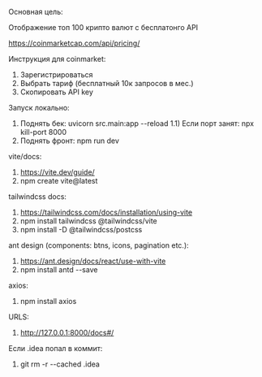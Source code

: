 Основная цель:

Отображение топ 100 крипто валют с бесплатонго API

https://coinmarketcap.com/api/pricing/


Инструкция для coinmarket:
1) Зарегистрироваться
2) Выбрать тариф (бесплатный 10к запросов в мес.)
3) Скопировать API key

Запуск локально:
1) Поднять бек: uvicorn src.main:app --reload
1.1) Если порт занят: npx kill-port 8000
2) Поднять фронт: npm run dev

vite/docs:
1) https://vite.dev/guide/
2) npm create vite@latest

tailwindcss docs:
1) https://tailwindcss.com/docs/installation/using-vite
2) npm install tailwindcss @tailwindcss/vite
3) npm install -D @tailwindcss/postcss

ant design (components: btns, icons, pagination etc.):
1) https://ant.design/docs/react/use-with-vite
2) npm install antd --save

axios:
1) npm install axios


URLS:

1) http://127.0.0.1:8000/docs#/

Если .idea попал в коммит:
1) git rm -r --cached .idea